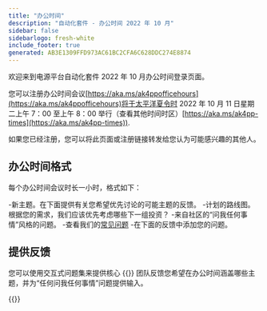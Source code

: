 ```yaml
---
title: "办公时间"
description: "自动化套件 - 办公时间 2022 年 10 月"
sidebar: false
sidebarlogo: fresh-white
include_footer: true
generated: AB3E1309FFD973AC61BC2CFA6C628DDC274E8874
---
```


欢迎来到电源平台自动化套件 2022 年 10 月办公时间登录页面。

您可以注册办公时间会议[https://aka.ms/ak4ppofficehours](https://aka.ms/ak4ppofficehours)将于太平洋夏令时 2022 年 10 月 11 日星期二上午 7：00 至上午 8：00 举行（查看其他时间时区）[https://aka.ms/ak4pp-times](https://aka.ms/ak4pp-times)).

如果您已经注册，您可以将此页面或注册链接转发给您认为可能感兴趣的其他人。

## 办公时间格式

每个办公时间会议时长一小时，格式如下：

-新主题。在下面提供有关您希望优先讨论的可能主题的反馈。
-计划的路线图。根据您的需求，我们应该优先考虑哪些下一组投资？
-来自社区的“问我任何事情”风格的问题。
    -查看我们的[常见问题](/zh-hans/frequently-asked-questions)
    -在下面的反馈中添加您的问题。

## 提供反馈

您可以使用交互式问题集来提供核心 {{<product-name>}} 团队反馈您希望在办公时间涵盖哪些主题，并为“任何问我任何事情”问题提供输入。

{{<questions name="/content/zh-hans/office-hours/october-2022.json" completed="感谢您完成反馈" shownavigationbuttons="false" locale="zh-hans">}}

